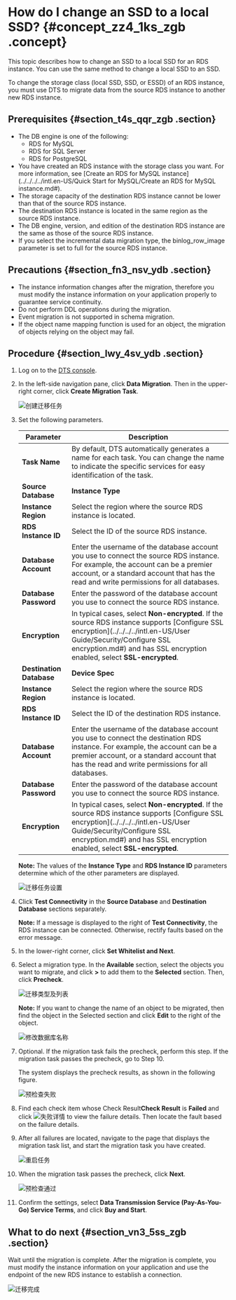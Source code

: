 # How do I change an SSD to a local SSD? {#concept_zz4_1ks_zgb .concept}

This topic describes how to change an SSD to a local SSD for an RDS instance. You can use the same method to change a local SSD to an SSD.

To change the storage class \(local SSD, SSD, or ESSD\) of an RDS instance, you must use DTS to migrate data from the source RDS instance to another new RDS instance.

## Prerequisites {#section_t4s_qqr_zgb .section}

-   The DB engine is one of the following:
    -   RDS for MySQL
    -   RDS for SQL Server
    -   RDS for PostgreSQL
-   You have created an RDS instance with the storage class you want. For more information, see [Create an RDS for MySQL instance](../../../../intl.en-US/Quick Start for MySQL/Create an RDS for MySQL instance.md#).
-   The storage capacity of the destination RDS instance cannot be lower than that of the source RDS instance.
-   The destination RDS instance is located in the same region as the source RDS instance.
-   The DB engine, version, and edition of the destination RDS instance are the same as those of the source RDS instance.
-   If you select the incremental data migration type, the binlog\_row\_image parameter is set to full for the source RDS instance.

## Precautions {#section_fn3_nsv_ydb .section}

-   The instance information changes after the migration, therefore you must modify the instance information on your application properly to guarantee service continuity.
-   Do not perform DDL operations during the migration.
-   Event migration is not supported in schema migration.
-   If the object name mapping function is used for an object, the migration of objects relying on the object may fail.

## Procedure {#section_lwy_4sv_ydb .section}

1.  Log on to the [DTS console](http://dts.console.aliyun.com/).
2.  In the left-side navigation pane, click **Data Migration**. Then in the upper-right corner, click **Create Migration Task**.

    ![创建迁移任务](http://static-aliyun-doc.oss-cn-hangzhou.aliyuncs.com/assets/img/135620/156895680040136_en-US.png)

3.  Set the following parameters.

    |Parameter|Description|
    |---------|-----------|
    |**Task Name**|By default, DTS automatically generates a name for each task. You can change the name to indicate the specific services for easy identification of the task.|
    |**Source Database**|**Instance Type**|Select **RDS Instance**.|
    |**Instance Region**|Select the region where the source RDS instance is located.|
    |**RDS Instance ID**|Select the ID of the source RDS instance.|
    |**Database Account**|Enter the username of the database account you use to connect the source RDS instance. For example, the account can be a premier account, or a standard account that has the read and write permissions for all databases.|
    |**Database Password**|Enter the password of the database account you use to connect the source RDS instance.|
    |**Encryption**|In typical cases, select **Non-encrypted**. If the source RDS instance supports [Configure SSL encryption](../../../../intl.en-US/User Guide/Security/Configure SSL encryption.md#) and has SSL encryption enabled, select **SSL-encrypted**.|
    |**Destination Database**|**Device Spec**|Select **RDS Instance**.|
    |**Instance Region**|Select the region where the source RDS instance is located.|
    |**RDS Instance ID**|Select the ID of the destination RDS instance.|
    |**Database Account**|Enter the username of the database account you use to connect the destination RDS instance. For example, the account can be a premier account, or a standard account that has the read and write permissions for all databases.|
    |**Database Password**|Enter the password of the database account you use to connect the source RDS instance.|
    |**Encryption**|In typical cases, select **Non-encrypted**. If the source RDS instance supports [Configure SSL encryption](../../../../intl.en-US/User Guide/Security/Configure SSL encryption.md#) and has SSL encryption enabled, select **SSL-encrypted**.|

    **Note:** The values of the **Instance Type** and **RDS Instance ID** parameters determine which of the other parameters are displayed.

    ![迁移任务设置](http://static-aliyun-doc.oss-cn-hangzhou.aliyuncs.com/assets/img/135620/156895680040108_en-US.png)

4.  Click **Test Connectivity** in the **Source Database** and **Destination Database** sections separately.

    **Note:** If a message is displayed to the right of **Test Connectivity**, the RDS instance can be connected. Otherwise, rectify faults based on the error message.

5.  In the lower-right corner, click **Set Whitelist and Next**.
6.  Select a migration type. In the **Available** section, select the objects you want to migrate, and click **\>** to add them to the **Selected** section. Then, click **Precheck**.

    ![迁移类型及列表](http://static-aliyun-doc.oss-cn-hangzhou.aliyuncs.com/assets/img/135620/156895680040110_en-US.png)

    **Note:** If you want to change the name of an object to be migrated, then find the object in the Selected section and click **Edit** to the right of the object.

    ![修改数据库名称](http://static-aliyun-doc.oss-cn-hangzhou.aliyuncs.com/assets/img/135620/156895680040111_en-US.png)

7.  Optional. If the migration task fails the precheck, perform this step. If the migration task passes the precheck, go to Step 10.

    The system displays the precheck results, as shown in the following figure.

    ![预检查失败](http://static-aliyun-doc.oss-cn-hangzhou.aliyuncs.com/assets/img/135620/156895680040132_en-US.png)

8.  Find each check item whose Check Result**Check Result** is **Failed** and click ![失败详情](http://static-aliyun-doc.oss-cn-hangzhou.aliyuncs.com/assets/img/135620/156895680040130_en-US.png) to view the failure details. Then locate the fault based on the failure details.
9.  After all failures are located, navigate to the page that displays the migration task list, and start the migration task you have created.

    ![重启任务](http://static-aliyun-doc.oss-cn-hangzhou.aliyuncs.com/assets/img/135620/156895680040134_en-US.png)

10. When the migration task passes the precheck, click **Next**.

    ![预检查通过](http://static-aliyun-doc.oss-cn-hangzhou.aliyuncs.com/assets/img/135620/156895680140131_en-US.png)

11. Confirm the settings, select **Data Transmission Service \(Pay-As-You-Go\) Service Terms**, and click **Buy and Start**.

## What to do next {#section_vn3_5ss_zgb .section}

Wait until the migration is complete. After the migration is complete, you must modify the instance information on your application and use the endpoint of the new RDS instance to establish a connection.

![迁移完成](http://static-aliyun-doc.oss-cn-hangzhou.aliyuncs.com/assets/img/135620/156895680140140_en-US.png)

